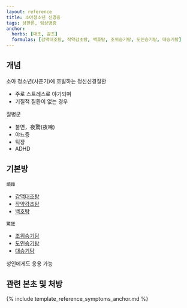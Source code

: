 ```yaml
---
layout: reference
title: 소아청소년 신경증
tags: 상한론, 임상병증
anchor:
  herbs: [대조, 감초]
  formulas: [감맥대조탕, 작약감초탕, 백호탕, 조위승기탕, 도인승기탕, 대승기탕]
---
```


## 개념

소아 청소년(사춘기)에 호발하는 정신신경질환
* 주로 스트레스로 야기되며
* 기질적 질환이 없는 경우

질병군
* 불면，夜驚(夜啼)
* 야뇨증
* 틱장
* ADHD

## 기본방

`煩躁`
* [감맥대조탕]({{site.formulaurl}}/감맥대조탕)
* [작약감초탕]({{site.formulaurl}}/작약감초탕)
* [백호탕]({{site.formulaurl}}/백호탕)

`驚狂`
* [조위승기탕]({{site.formulaurl}}/조위승기탕)
* [도인승기탕]({{site.formulaurl}}/도인승기탕)
* [대승기탕]({{site.formulaurl}}/대승기탕)

성인에게도 응용 가능

## 관련 본초 및 처방


{% include template_reference_symptoms_anchor.md %}
